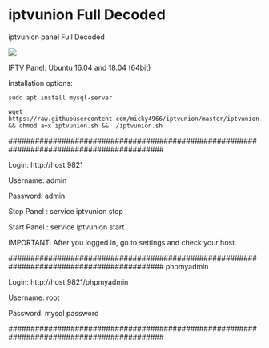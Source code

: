 # iptvunion Full Decoded
iptvunion panel Full Decoded

<img src="https://github.com/micky4966/iptvunion/raw/master/panel.jpg">

IPTV Panel: Ubuntu 16.04 and 18.04 (64bit)


Installation options:


    sudo apt install mysql-server

    wget https://raw.githubusercontent.com/micky4966/iptvunion/master/iptvunion.sh && chmod a+x iptvunion.sh && ./iptvunion.sh


###########################################################################################

Login: http://host:9821

Username: admin

Password: admin 

Stop  Panel : service iptvunion stop

Start Panel : service iptvunion start 

IMPORTANT: After you logged in, go to settings and check your host. 

###########################################################################################
phpmyadmin

Login: http://host:9821/phpmyadmin

Username: root

Password: mysql password 


###########################################################################################
